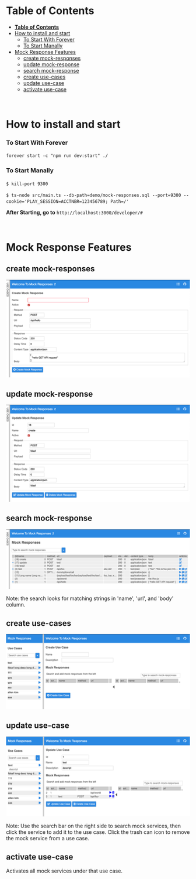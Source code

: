 # **Table of Contents**

- [**Table of Contents**](#table-of-contents)
- [How to install and start](#how-to-install-and-start)
    - [To Start With Forever](#to-start-with-forever)
    - [To Start Manally](#to-start-manally)
- [Mock Response Features](#mock-response-features)
  - [create mock-responses](#create-mock-responses)
  - [update mock-response](#update-mock-response)
  - [search mock-response](#search-mock-response)
  - [create use-cases](#create-use-cases)
  - [update use-case](#update-use-case)
  - [activate use-case](#activate-use-case)

<br> 

# How to install and start

### To Start With Forever

`forever start -c "npm run dev:start" ./`

### To Start Manally

`$ kill-port 9300`

`$ ts-node src/main.ts --db-path=demo/mock-responses.sql --port=9300 --cookie='PLAY_SESSION=ACCTNBR=123456789; Path=/'`

**After Starting, go to** `http://localhost:3000/developer/#`

<br>

# Mock Response Features

## create mock-responses

<img src="./documentation/images/new-page.png">

## update mock-response

<img src="./documentation/images/edit-page.png">

## search mock-response

<img src="./documentation/images/home-page.png">

Note: the search looks for matching strings in 'name', 'url', and 'body' column.

## create use-cases

<img src="./documentation/images/use-case-create-page.png">


## update use-case

<img src="./documentation/images/use-case-edit-page.png">

Note: Use the search bar on the right side to search mock services, then click the service to add it to the use case. Click the trash can icon to remove the mock service from a use case.

## activate use-case

Activates all mock services under that use case.